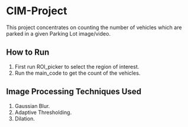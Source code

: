 # CIM-Project
This project concentrates on counting the number of vehicles which are parked in a given Parking Lot image/video.

## How to Run
1. First run ROI_picker to select the region of interest.
2. Run the main_code to get the count of the vehicles.

## Image Processing Techniques Used
1. Gaussian Blur.
2. Adaptive Thresholding.
3. Dilation.
